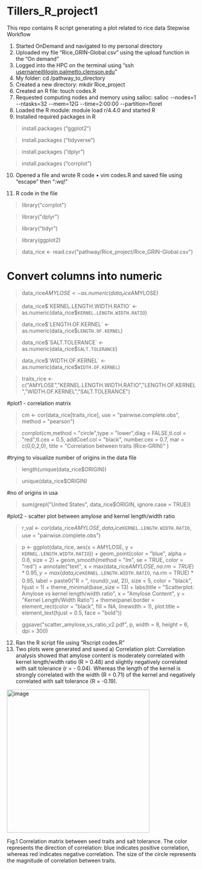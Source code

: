 # Tillers_R_project1
This repo contains R script generating a plot related to rice data
Stepwise Workflow
1) Started OnDemand and navigated to my personal directory
2) Uploaded my file “Rice_GRIN-Global.csv” using the upload function in the “On demand”
3) Logged into the HPC on the terminal using
   “ssh username@login.palmetto.clemson.edu”
5) My folder:
   cd /pathway_to_directory
7) Created a new directory: mkdir Rice_project
8) Created an R file: touch codes.R
9) Requested computing nodes and memory using salloc:
    salloc --nodes=1 --ntasks=32 --mem=12G --time=2:00:00 --partition=floret
11) Loaded the R module: module load r/4.4.0 and started R
12) Installed required packages in R
> install.packages (“ggplot2”)

> install.packages (“tidyverse”)

> install.packages (“dplyr”)

> install.packages (“corrplot”)

10) Opened a file and wrote R code
• vim codes.R and saved file using “escape” then “:wq!”

12) R code in the file
> library("corrplot")

> library("dplyr")

> library("tidyr")

> library(ggplot2)

> data_rice <- read.csv("pathway/Rice_project/Rice_GRIN-Global.csv")

# Convert columns into numeric
> data_rice$AMYLOSE <- as.numeric(data_rice$AMYLOSE)

> data_rice$`KERNEL.LENGTH.WIDTH.RATIO` <- as.numeric(data_rice$`KERNEL.LENGTH.WIDTH.RATIO`)

> data_rice$`LENGTH.OF.KERNEL` <- as.numeric(data_rice$`LENGTH.OF.KERNEL`)

> data_rice$`SALT.TOLERANCE` <- as.numeric(data_rice$`SALT.TOLERANCE`)

> data_rice$`WIDTH.OF.KERNEL` <- as.numeric(data_rice$`WIDTH.OF.KERNEL`)

> traits_rice <- c("AMYLOSE","KERNEL.LENGTH.WIDTH.RATIO","LENGTH.OF.KERNEL","WIDTH.OF.KERNEL","SALT.TOLERANCE")

#plot1 - correlation matrix
> cm <- cor(data_rice[traits_rice], use = "pairwise.complete.obs", method = "pearson")

> corrplot(cm,method = "circle",type = "lower",diag = FALSE,tl.col = "red",tl.cex = 0.5,
addCoef.col = "black",
number.cex = 0.7,
mar = c(0,0,2,0),
title = "Correlation between traits (Rice-GRIN)"
)

#trying to visualize number of origins in the data file
> length(unique(data_rice$ORIGIN))

> unique(data_rice$ORIGIN)

#no of origins in usa
> sum(grepl("United States", data_rice$ORIGIN, ignore.case = TRUE))

#plot2 - scatter plot between amylose and kernel length/width ratio
> r_val <- cor(data_rice$AMYLOSE, data_rice$`KERNEL.LENGTH.WIDTH.RATIO`, use =
"pairwise.complete.obs")

> p <- ggplot(data_rice, aes(x = AMYLOSE, y = `KERNEL.LENGTH.WIDTH.RATIO`)) +
geom_point(color = "blue", alpha = 0.6, size = 2) +
geom_smooth(method = "lm", se = TRUE, color = "red") +
annotate("text",
x = max(data_rice$AMYLOSE, na.rm = TRUE) * 0.95,
y = max(data_rice$`KERNEL.LENGTH.WIDTH.RATIO`, na.rm = TRUE) * 0.95,
label = paste0("R = ", round(r_val, 2)),
size = 5, color = "black", hjust = 1) +
theme_minimal(base_size = 13) +
labs(title = "Scatterplot: Amylose vs kernel length/width ratio",
x = "Amylose Content",
y = "Kernel Length/Width Ratio") +
theme(panel.border = element_rect(color = "black", fill = NA, linewidth = 1),
plot.title = element_text(hjust = 0.5, face = "bold"))

> ggsave("scatter_amylose_vs_ratio_v2.pdf", p, width = 8, height = 6, dpi = 300)

12) Ran the R script file using “Rscript codes.R”
13) Two plots were generated and saved
a) Correlation plot:
Correlation analysis showed that amylose content is moderately correlated with kernel
length/width ratio (R = 0.48) and slightly negatively correlated with salt tolerance (r = -
0.04). Whereas the length of the kernel is strongly correlated with the width (R = 0.71) of
the kernel and negatively correlated with salt tolerance (R = -0.19).

<img width="378" height="379" alt="image" src="https://github.com/user-attachments/assets/a8895406-2181-44fc-b255-4f2e53df93b7" />

Fig.1 Correlation matrix between seed traits and salt tolerance. The color represents the direction of correlation: blue indicates positive correlation, whereas red indicates negative correlation. The size of the circle represents the magnitude of correlation between traits.


